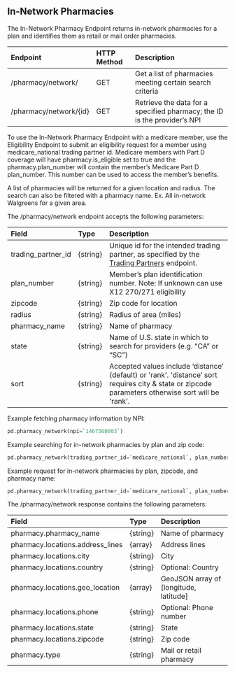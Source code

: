 ## In-Network Pharmacies

The In-Network Pharmacy Endpoint returns in-network pharmacies for a plan and
identifies them as retail or mail order pharmacies.

| Endpoint               | HTTP Method | Description                                                              |
|:-----------------------|:------------|:-------------------------------------------------------------------------|
| /pharmacy/network/     | GET         | Get a list of pharmacies meeting certain search criteria                 |
| /pharmacy/network/{id} | GET         | Retrieve the data for a specified pharmacy; the ID is the provider’s NPI |

To use the In-Network Pharmacy Endpoint with a medicare member, use the Eligibility Endpoint
to submit an eligibility request for a member using medicare_national trading partner id. 
Medicare members with Part D coverage will have pharmacy.is_eligible set to true and the 
pharmacy.plan_number will contain the member’s Medicare Part D plan_number. This number can be 
used to access the member’s benefits.
 
A list of pharmacies will be returned for a given location and radius. The search can also be 
filtered with a pharmacy name. Ex. All in-network Walgreens for a given area.
 
The /pharmacy/network endpoint accepts the following parameters:
 
| Field       | Type     | Description                                                                                                                                 |
|:------------|:---------|:--------------------------------------------------------------------------------------------------------------------------------------------|
| trading_partner_id | {string} | Unique id for the intended trading partner, as specified by the [Trading Partners](https://platform.pokitdok.com/documentation/v4/#trading-partners) endpoint. |
| plan_number        | {string} | Member’s plan identification number. Note: If unknown can use X12 270/271 eligibility                                                |
| zipcode | {string} | Zip code for location      |
| radius        | {string} | Radius of area (miles)                                                                                                                    |
| pharmacy_name        | {string} | Name of pharmacy                                                                                                                   |
| state | {string} | Name of U.S. state in which to search for providers (e.g. “CA” or “SC”)                                                                           |
| sort | {string} | Accepted values include ‘distance’ (default) or 'rank’. 'distance’ sort requires city & state or zipcode parameters otherwise sort will be 'rank’. |

Example fetching pharmacy information by NPI:

```python
pd.pharmacy_network(npi=`1467560003`)
```

Example searching for in-network pharmacies by plan and zip code:

```python
pd.pharmacy_network(trading_partner_id=`medicare_national`, plan_number=`S5820003`, zipcode=`29307`, radius=`15mi`)
```

Example request for in-network pharmacies by plan, zipcode, and pharmacy name:

```python
pd.pharmacy_network(trading_partner_id=`medicare_national`, plan_number=`S5820003`, zipcode=`29307`, radius=`15mi`, pharmacy_name=`walgreens`)
```

The /pharmacy/network response contains the following parameters:

| Field                            | Type     | Description                            |
|:---------------------------------|:---------|:---------------------------------------|
| pharmacy.pharmacy_name           | {string} | Name of pharmacy                       |
| pharmacy.locations.address_lines | {array}  | Address lines                          |
| pharmacy.locations.city          | {string} | City                                   |
| pharmacy.locations.country       | {string} | Optional: Country                      |
| pharmacy.locations.geo_location  | {array}  | GeoJSON array of [longitude, latitude] |
| pharmacy.locations.phone         | {string} | Optional: Phone number                 |
| pharmacy.locations.state         | {string} | State                                  |
| pharmacy.locations.zipcode       | {string} | Zip code                               |  
| pharmacy.type                    | {string} | Mail or retail pharmacy                |
